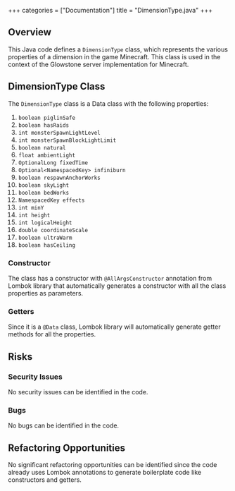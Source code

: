 +++
categories = ["Documentation"]
title = "DimensionType.java"
+++


## Overview

This Java code defines a `DimensionType` class, which represents the various properties of a dimension in the game Minecraft. This class is used in the context of the Glowstone server implementation for Minecraft. 

## DimensionType Class

The `DimensionType` class is a Data class with the following properties:

1. `boolean piglinSafe`
2. `boolean hasRaids`
3. `int monsterSpawnLightLevel`
4. `int monsterSpawnBlockLightLimit`
5. `boolean natural`
6. `float ambientLight`
7. `OptionalLong fixedTime`
8. `Optional<NamespacedKey> infiniburn`
9. `boolean respawnAnchorWorks`
10. `boolean skyLight`
11. `boolean bedWorks`
12. `NamespacedKey effects`
13. `int minY`
14. `int height`
15. `int logicalHeight`
16. `double coordinateScale`
17. `boolean ultraWarm`
18. `boolean hasCeiling`

### Constructor

The class has a constructor with `@AllArgsConstructor` annotation from Lombok library that automatically generates a constructor with all the class properties as parameters.

### Getters

Since it is a `@Data` class, Lombok library will automatically generate getter methods for all the properties.

## Risks

### Security Issues

No security issues can be identified in the code.

### Bugs

No bugs can be identified in the code.

## Refactoring Opportunities

No significant refactoring opportunities can be identified since the code already uses Lombok annotations to generate boilerplate code like constructors and getters.